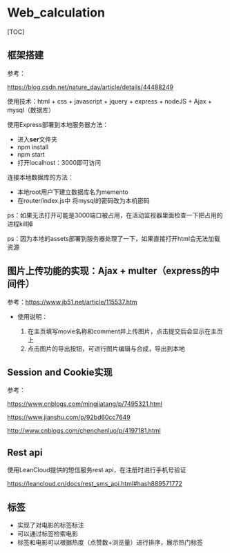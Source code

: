 # Web_calculation
[TOC]

## 框架搭建

参考：

https://blog.csdn.net/nature_day/article/details/44488249

使用技术：html + css + javascript + jquery + express + nodeJS + Ajax + mysql（数据库）

使用Express部署到本地服务器方法：

- 进入**ser**文件夹
- npm install
- npm start
- 打开localhost：3000即可访问

连接本地数据库的方法：

- 本地root用户下建立数据库名为memento
- 在router/index.js中 将mysql的密码改为本机密码

ps：如果无法打开可能是3000端口被占用，在活动监视器里面检查一下把占用的进程kill掉

ps：因为本地的assets部署到服务器处理了一下，如果直接打开html会无法加载资源



## 图片上传功能的实现：Ajax + multer（express的中间件）

参考：https://www.jb51.net/article/115537.htm

- 使用说明：

  1. 在主页填写movie名称和comment并上传图片，点击提交后会显示在主页上
  2. 点击图片的导出按钮，可进行图片编辑与合成，导出到本地



## Session and Cookie实现

参考：

https://www.cnblogs.com/mingjiatang/p/7495321.html

https://www.jianshu.com/p/92bd60cc7649

http://www.cnblogs.com/chenchenluo/p/4197181.html



## Rest api

使用LeanCloud提供的短信服务rest api，在注册时进行手机号验证

https://leancloud.cn/docs/rest_sms_api.html#hash889571772



## 标签

- 实现了对电影的标签标注
- 可以通过标签检索电影
- 标签和电影可以根据热度（点赞数+浏览量）进行排序，展示热门标签
